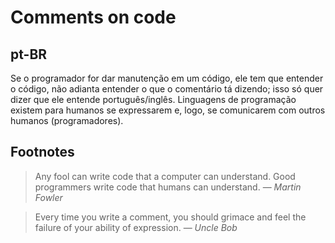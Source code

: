 # Comments on code

## pt-BR
Se o programador for dar manutenção em um código, ele tem que entender o código, não adianta entender o que o comentário tá dizendo; isso só quer dizer que ele entende português/inglês.
Linguagens de programação existem para humanos se expressarem e, logo, se comunicarem com outros humanos (programadores).

## Footnotes
> Any fool can write code that a computer can understand. Good programmers write code that humans can understand.
> &mdash; <cite>Martin Fowler</cite>

> Every time you write a comment, you should grimace and feel the failure of your ability of expression.
> &mdash; <cite>Uncle Bob</cite>
